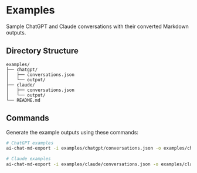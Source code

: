 # Examples

Sample ChatGPT and Claude conversations with their converted Markdown outputs.

## Directory Structure

```
examples/
├── chatgpt/
│   ├── conversations.json
│   └── output/
├── claude/
│   ├── conversations.json
│   └── output/
└── README.md
```

## Commands

Generate the example outputs using these commands:

```bash
# ChatGPT examples
ai-chat-md-export -i examples/chatgpt/conversations.json -o examples/chatgpt/output/

# Claude examples
ai-chat-md-export -i examples/claude/conversations.json -o examples/claude/output/
```